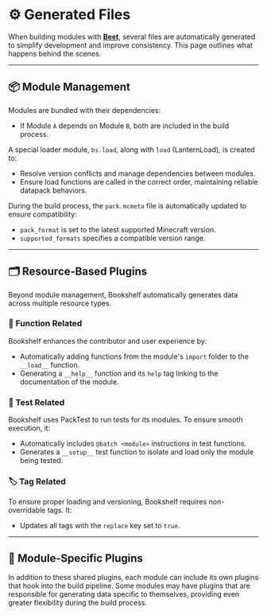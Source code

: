 # ⚙️ Generated Files

When building modules with **[Beet](https://github.com/mcbeet/beet)**, several files are automatically generated to simplify development and improve consistency. This page outlines what happens behind the scenes.

---

## 📦 Module Management

Modules are bundled with their dependencies:
- If Module `A` depends on Module `B`, both are included in the build process.

A special loader module, `bs.load`, along with `load` (LanternLoad), is created to:
- Resolve version conflicts and manage dependencies between modules.
- Ensure load functions are called in the correct order, maintaining reliable datapack behaviors.

During the build process, the `pack.mcmeta` file is automatically updated to ensure compatibility:
- `pack_format` is set to the latest supported Minecraft version.
- `supported_formats` specifies a compatible version range.

---

## 🗂️ Resource-Based Plugins

Beyond module management, Bookshelf automatically generates data across multiple resource types.

### 📄 Function Related

Bookshelf enhances the contributor and user experience by:

- Automatically adding functions from the module's `import` folder to the `__load__` function.
- Generating a `__help__` function and its `help` tag linking to the documentation of the module.

### 🧪 Test Related

Bookshelf uses PackTest to run tests for its modules. To ensure smooth execution, it:

- Automatically includes `@batch <module>` instructions in test functions.
- Generates a `__setup__` test function to isolate and load only the module being tested.

### 🏷️ Tag Related

To ensure proper loading and versioning, Bookshelf requires non-overridable tags. It:

- Updates all tags with the `replace` key set to `true`.

---

## 🧩 Module-Specific Plugins

In addition to these shared plugins, each module can include its own plugins that hook into the build pipeline. Some modules may have plugins that are responsible for generating data specific to themselves, providing even greater flexibility during the build process.
